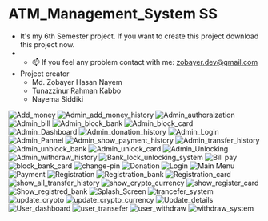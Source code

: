 # ATM_Management_System SS
- It's my 6th Semester project. If you want to create this project download this project now.
- - 📫 If you feel any problem contact with me: zobayer.dev@gmail.com
- Project creator
  - Md. Zobayer Hasan Nayem
  - Tunazzinur Rahman Kabbo
  - Nayema Siddiki



![Add_money](https://user-images.githubusercontent.com/74914169/159481221-6b5b6173-b35c-4af6-84a2-65c20c99dd83.PNG)
![Admin_add_money_history](https://user-images.githubusercontent.com/74914169/159481231-4dc89043-aca6-4ff1-828a-76b7c8f031cc.PNG)
![Admin_authoraization](https://user-images.githubusercontent.com/74914169/159481238-e6bcbd8b-df0a-456a-acc0-3ce05c5d2585.PNG)
![Admin_bill](https://user-images.githubusercontent.com/74914169/159481241-5774454f-69d2-455e-b9be-dd9a6e46db4e.PNG)
![Admin_block_bank](https://user-images.githubusercontent.com/74914169/159481244-fc43201f-f885-404e-a863-d38aacdcd632.PNG)
![Admin_block_card](https://user-images.githubusercontent.com/74914169/159481247-d4b11e87-10a6-4fdc-b8c5-95b229e8d8ae.PNG)
![Admin_Dashboard](https://user-images.githubusercontent.com/74914169/159481250-b5dfa9d0-c552-4c25-b9dc-fde17e0faf33.PNG)
![Admin_donation_history](https://user-images.githubusercontent.com/74914169/159481256-40f2a496-5795-4023-929e-1589ca1ea74e.PNG)
![Admin_Login](https://user-images.githubusercontent.com/74914169/159481257-401167b9-79e3-42cb-87c4-4bd742f04d21.PNG)
![Admin_Pannel](https://user-images.githubusercontent.com/74914169/159481262-8c3bef33-ad46-405a-96c7-cd57fb3b55ef.PNG)
![Admin_show_payment_history](https://user-images.githubusercontent.com/74914169/159481264-d0548948-5cbf-4baf-976a-7cd58c093352.PNG)
![Admin_transfer_history](https://user-images.githubusercontent.com/74914169/159481267-22775351-081a-44d7-b36e-87f791e91fb4.PNG)
![Admin_unblock_bank](https://user-images.githubusercontent.com/74914169/159481268-dc842bad-81dc-4996-bd41-0cb1e374323e.PNG)
![Admin_unlock_card](https://user-images.githubusercontent.com/74914169/159481270-3d2b072e-f579-4ac1-8b60-588a677baa9d.PNG)
![Admin_Unlocking](https://user-images.githubusercontent.com/74914169/159481273-243004bb-9877-4055-b5ea-cc4eb0ca6c39.PNG)
![Admin_withdraw_history](https://user-images.githubusercontent.com/74914169/159481277-d6ae18aa-3c96-4491-ac4d-16571ae33943.PNG)
![Bank_lock_unlocking_system](https://user-images.githubusercontent.com/74914169/159481281-c97288c7-6356-4413-afbc-8cb3946ae41e.png)
![Bill pay](https://user-images.githubusercontent.com/74914169/159481286-40058b78-2386-4087-aba4-a80643d8eae2.PNG)
![block_bank_card](https://user-images.githubusercontent.com/74914169/159481290-3fb4fed9-03e5-4070-8fd5-2954a4916920.png)
![change-pin](https://user-images.githubusercontent.com/74914169/159481294-cce4f204-6ea1-4660-b182-613dcff6b26e.PNG)
![Donation](https://user-images.githubusercontent.com/74914169/159481296-3f0ecbc9-2945-44cd-972d-01889051fb4a.PNG)
![Login](https://user-images.githubusercontent.com/74914169/159481301-bdb5d745-1643-49cb-a74f-6040206181b7.PNG)
![Main Menu](https://user-images.githubusercontent.com/74914169/159481305-47ae31b5-dc12-44e0-93f4-f7d0cfb9745b.PNG)
![Payment](https://user-images.githubusercontent.com/74914169/159481309-14e5402f-3aa0-42a4-82b1-798fb934002c.PNG)
![Registration](https://user-images.githubusercontent.com/74914169/159481314-e4d2cf07-8cc2-4e8a-bc14-e344155fb61c.PNG)
![Registration_bank](https://user-images.githubusercontent.com/74914169/159481317-6ec3a80f-6d0e-497d-9180-7685730d89b2.PNG)
![Registration_card](https://user-images.githubusercontent.com/74914169/159481320-5d8231ce-3a61-4328-a2c3-93fa43e34032.PNG)
![show_all_transfer_history](https://user-images.githubusercontent.com/74914169/159481321-123a85a7-78d4-46a4-98bc-0fa7685e8e25.png)
![show_crypto_currency](https://user-images.githubusercontent.com/74914169/159481322-416ae8fe-530f-4f56-8b85-0f990e2d7d0b.PNG)
![show_register_card](https://user-images.githubusercontent.com/74914169/159481325-368aea39-87ee-4a89-b9d7-e940e8fe8a9d.png)
![Show_registred_bank](https://user-images.githubusercontent.com/74914169/159481330-563ac90b-c16b-4f37-961b-f69fe877023a.png)
![Splash_Screen](https://user-images.githubusercontent.com/74914169/159481334-334ebe48-33fd-4fd9-972d-54444b757b4b.PNG)
![trancefer_system](https://user-images.githubusercontent.com/74914169/159481336-ea05c1d5-a87d-4a9b-a1f8-94b8666ede7f.PNG)
![update_crypto](https://user-images.githubusercontent.com/74914169/159481341-0a2a16cf-81d0-45e6-a024-498fa39f8a52.png)
![update_crypto_currency](https://user-images.githubusercontent.com/74914169/159481344-76aba457-b2d3-4437-b9c3-bf305d85609b.png)
![Update_details](https://user-images.githubusercontent.com/74914169/159481345-338b228f-8807-4920-af8c-d6e27b0421e0.PNG)
![User_dashboard](https://user-images.githubusercontent.com/74914169/159481346-0be30b0f-17cd-44b5-8dfb-ddf4d4c73f83.PNG)
![user_transefer](https://user-images.githubusercontent.com/74914169/159481350-d2a4adb8-3d67-4c34-81a2-89e87e915007.PNG)
![user_withdraw](https://user-images.githubusercontent.com/74914169/159481355-2ead2458-fc6a-44fe-943e-b6a6bfaeb4f2.PNG)
![withdraw_system](https://user-images.githubusercontent.com/74914169/159481359-e8c9b25a-814b-48f0-8d2c-37376c417f67.PNG)

